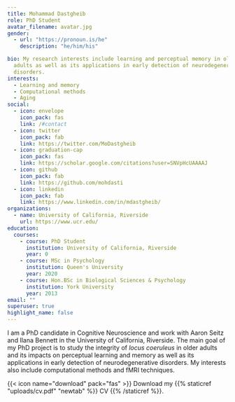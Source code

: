 ```yaml
---
title: Mohammad Dastgheib
role: PhD Student
avatar_filename: avatar.jpg
gender:
  - url: "https://pronoun.is/he"
    description: "he/him/his"

bio: My research interests include learning and perceptual memory in older
  adults as well as its applications in early detection of neurodegenerative
  disorders.
interests:
  - Learning and memory
  - Computational methods
  - Aging
social:
  - icon: envelope
    icon_pack: fas
    link: /#contact
  - icon: twitter
    icon_pack: fab
    link: https://twitter.com/MoDastgheib
  - icon: graduation-cap
    icon_pack: fas
    link: https://scholar.google.com/citations?user=SNVpHcUAAAAJ
  - icon: github
    icon_pack: fab
    link: https://github.com/mohdasti
  - icon: linkedin
    icon_pack: fab
    link: https://www.linkedin.com/in/mdastgheib/
organizations:
  - name: University of California, Riverside
    url: https://www.ucr.edu/
education:
  courses:
    - course: PhD Student
      institution: University of California, Riverside
      year: 0
    - course: MSc in Psychology
      institution: Queen's University
      year: 2020
    - course: Hon.BSc in Biological Sciences & Psychology
      institution: York University
      year: 2013
email: ""
superuser: true
highlight_name: false
---
```

I am a PhD candidate in Cognitive Neuroscience and work with Aaron Seitz and Ilana Bennett in the University of California, Riverside. The main goal of my PhD project is to study the integrity of *locus coeruleus* in older adults and its impacts on perceptual learning and memory as well as its applications in early detection of neurodegenerative disorders. My interests also include computational methods and fMRI techniques.

{{< icon name="download" pack="fas" >}} Download my {{% staticref "uploads/cv.pdf" "newtab" %}} CV {{% /staticref %}}.
